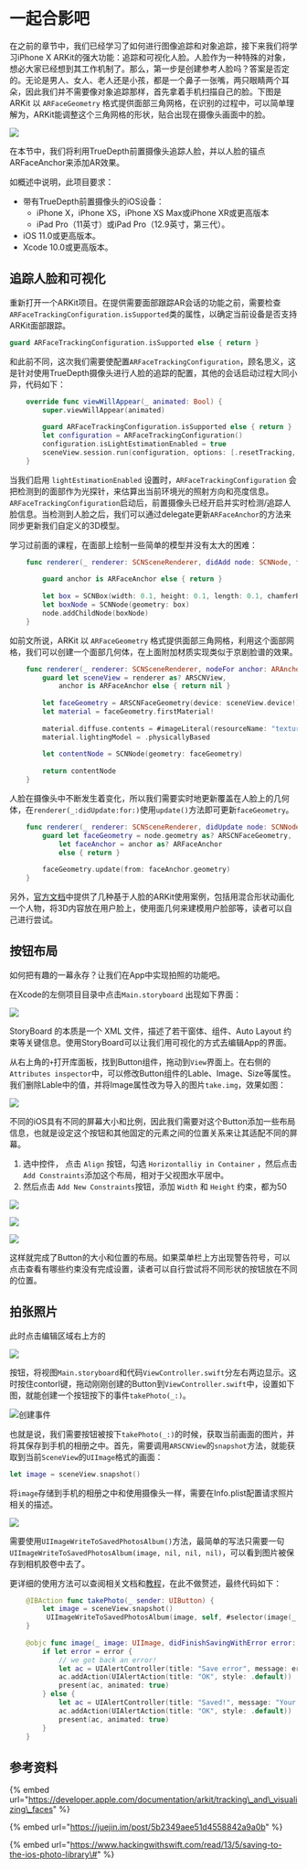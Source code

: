# 一起合影吧

在之前的章节中，我们已经学习了如何进行图像追踪和对象追踪，接下来我们将学习iPhone X ARKit的强大功能：追踪和可视化人脸。人脸作为一种特殊的对象，想必大家已经想到其工作机制了。那么，第一步是创建参考人脸吗？答案是否定的。无论是男人、女人、老人还是小孩，都是一个鼻子一张嘴，两只眼睛两个耳朵，因此我们并不需要像对象追踪那样，首先拿着手机扫描自己的脸。下图是ARKit 以 `ARFaceGeometry` 格式提供面部三角网格，在识别的过程中，可以简单理解为，ARKit能调整这个三角网格的形状，贴合出现在摄像头画面中的脸。

![](.gitbook/assets/image%20%2819%29.png)

在本节中，我们将利用TrueDepth前置摄像头追踪人脸，并以人脸的锚点ARFaceAnchor来添加AR效果。

如概述中说明，此项目要求：

* 带有TrueDepth前置摄像头的iOS设备：
  * iPhone X，iPhone XS，iPhone XS Max或iPhone XR或更高版本
  * iPad Pro（11英寸）或iPad Pro（12.9英寸，第三代）。
* iOS 11.0或更高版本。
* Xcode 10.0或更高版本。

## 追踪人脸和可视化

重新打开一个ARKit项目。在提供需要面部跟踪AR会话的功能之前，需要检查`ARFaceTrackingConfiguration.isSupported`类的属性，以确定当前设备是否支持ARKit面部跟踪。

```swift
guard ARFaceTrackingConfiguration.isSupported else { return }
```

和此前不同，这次我们需要使配置`ARFaceTrackingConfiguration`，顾名思义，这是针对使用TrueDepth摄像头进行人脸的追踪的配置，其他的会话启动过程大同小异，代码如下：

```swift
    override func viewWillAppear(_ animated: Bool) {
        super.viewWillAppear(animated)
        
        guard ARFaceTrackingConfiguration.isSupported else { return }
        let configuration = ARFaceTrackingConfiguration()
        configuration.isLightEstimationEnabled = true
        sceneView.session.run(configuration, options: [.resetTracking, .removeExistingAnchors])
    }
```

当我们启用 `lightEstimationEnabled` 设置时，`ARFaceTrackingConfiguration` 会把检测到的面部作为光探针，来估算出当前环境光的照射方向和亮度信息。  
`ARFaceTrackingConfiguration`启动后，前置摄像头已经开启并实时检测/追踪人脸信息。当检测到人脸之后，我们可以通过delegate更新`ARFaceAnchor`的方法来同步更新我们自定义的3D模型。

学习过前面的课程，在面部上绘制一些简单的模型并没有太大的困难：

```swift
    func renderer(_ renderer: SCNSceneRenderer, didAdd node: SCNNode, for anchor: ARAnchor) {
        
        guard anchor is ARFaceAnchor else { return }
        
        let box = SCNBox(width: 0.1, height: 0.1, length: 0.1, chamferRadius: 0)
        let boxNode = SCNNode(geometry: box)
        node.addChildNode(boxNode)
    }
```

如前文所说，ARKit 以 `ARFaceGeometry` 格式提供面部三角网格，利用这个面部网格，我们可以创建一个面部几何体，在上面附加材质实现类似于京剧脸谱的效果。

```swift
    func renderer(_ renderer: SCNSceneRenderer, nodeFor anchor: ARAnchor) -> SCNNode? {
        guard let sceneView = renderer as? ARSCNView,
            anchor is ARFaceAnchor else { return nil }
        
        let faceGeometry = ARSCNFaceGeometry(device: sceneView.device!)!
        let material = faceGeometry.firstMaterial!
        
        material.diffuse.contents = #imageLiteral(resourceName: "texture.png") // 纹理图片
        material.lightingModel = .physicallyBased
        
        let contentNode = SCNNode(geometry: faceGeometry)
        
        return contentNode
    }
```

人脸在摄像头中不断发生着变化，所以我们需要实时地更新覆盖在人脸上的几何体，在`renderer(_:didUpdate:for:)`使用`update()`方法即可更新`faceGeometry`。

```swift
    func renderer(_ renderer: SCNSceneRenderer, didUpdate node: SCNNode, for anchor: ARAnchor) {
        guard let faceGeometry = node.geometry as? ARSCNFaceGeometry,
            let faceAnchor = anchor as? ARFaceAnchor
            else { return }
        
        faceGeometry.update(from: faceAnchor.geometry)
    }
```

另外，[官方文档](https://app.gitbook.com/@igloo/s/arkit-crazy-museum/yi-qi-he-ying-ba)中提供了几种基于人脸的ARKit使用案例，包括用混合形状动画化一个人物，将3D内容放在用户脸上，使用面几何来建模用户脸部等，读者可以自己进行尝试。

## 按钮布局

如何把有趣的一幕永存？让我们在App中实现拍照的功能吧。

在Xcode的左侧项目目录中点击`Main.storyboard` 出现如下界面：

![](.gitbook/assets/image%20%282%29.png)

StoryBoard 的本质是一个 XML 文件，描述了若干窗体、组件、Auto Layout 约束等关键信息。使用StoryBoard可以让我们用可视化的方式去编辑App的界面。

从右上角的`+`打开库面板，找到Button组件，拖动到`View`界面上。在右侧的`Attributes inspector`中，可以修改Button组件的Lable、Image、Size等属性。我们删除Lable中的值，并将Image属性改为导入的图片`take.img`，效果如图：

![](.gitbook/assets/image%20%2820%29.png)

不同的iOS具有不同的屏幕大小和比例，因此我们需要对这个Button添加一些布局信息，也就是设定这个按钮和其他固定的元素之间的位置关系来让其适配不同的屏幕。

1. 选中控件， 点击 `Align` 按钮，勾选 `Horizontalliy in Container` ，然后点击`Add Constraints`添加这个布局，相对于父视图水平居中。
2. 然后点击 `Add New Constraints`按钮，添加 `Width` 和 `Height` 约束，都为50

![](.gitbook/assets/image%20%289%29.png)

![](.gitbook/assets/image%20%2835%29.png)

![](.gitbook/assets/image%20%2821%29.png)

这样就完成了Button的大小和位置的布局。如果菜单栏上方出现警告符号，可以点击查看有哪些约束没有完成设置，读者可以自行尝试将不同形状的按钮放在不同的位置。

## 拍张照片

此时点击编辑区域右上方的

![](.gitbook/assets/image%20%2822%29.png)

按钮，将视图`Main.storyboard`和代码`ViewController.swift`分左右两边显示。这时按住contorl键，拖动刚刚创建的Button到`ViewController.swift`中，设置如下图，就能创建一个按钮按下的事件`takePhoto(_:)`。

![&#x521B;&#x5EFA;&#x4E8B;&#x4EF6;](.gitbook/assets/image%20%2836%29.png)

也就是说，我们需要按钮被按下`takePhoto(_:)`的时候，获取当前画面的图片，并将其保存到手机的相册之中。首先，需要调用`ARSCNView`的`snapshot`方法，就能获取到当前`SceneView`的`UIImage`格式的画面：

```swift
let image = sceneView.snapshot()
```

将`image`存储到手机的相册之中和使用摄像头一样，需要在Info.plist配置请求照片相关的描述。

![](.gitbook/assets/image%20%2823%29.png)



需要使用`UIImageWriteToSavedPhotosAlbum()`方法，最简单的写法只需要一句`UIImageWriteToSavedPhotosAlbum(image, nil, nil, nil)`，可以看到图片被保存到相机胶卷中去了。

更详细的使用方法可以查阅相关文档和[教程](https://www.hackingwithswift.com/read/13/5/saving-to-the-ios-photo-library#)，在此不做赘述，最终代码如下：

```swift
    @IBAction func takePhoto(_ sender: UIButton) {
        let image = sceneView.snapshot()
         UIImageWriteToSavedPhotosAlbum(image, self, #selector(image(_:didFinishSavingWithError:contextInfo:)), nil)
    }
    
    @objc func image(_ image: UIImage, didFinishSavingWithError error: Error?, contextInfo: UnsafeRawPointer) {
        if let error = error {
            // we got back an error!
            let ac = UIAlertController(title: "Save error", message: error.localizedDescription, preferredStyle: .alert)
            ac.addAction(UIAlertAction(title: "OK", style: .default))
            present(ac, animated: true)
        } else {
            let ac = UIAlertController(title: "Saved!", message: "Your altered image has been saved to your photos.", preferredStyle: .alert)
            ac.addAction(UIAlertAction(title: "OK", style: .default))
            present(ac, animated: true)
        }
    }
```

## 参考资料

{% embed url="https://developer.apple.com/documentation/arkit/tracking\_and\_visualizing\_faces" %}

{% embed url="https://juejin.im/post/5b2349aee51d4558842a9a0b" %}

{% embed url="https://www.hackingwithswift.com/read/13/5/saving-to-the-ios-photo-library\#" %}





